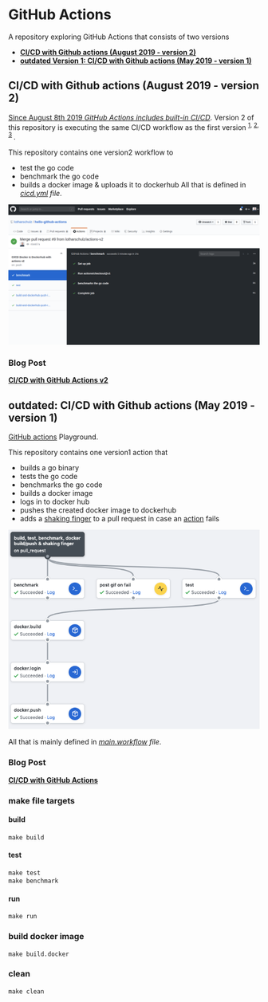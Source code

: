 # GitHub Actions

A repository exploring GitHub Actions that consists of two versions
- **[CI/CD with Github actions (August 2019 - version 2) ](https://www.lotharschulz.info/2019/08/26/ci-cd-with-github-actions-v2/)**
- **[outdated Version 1: CI/CD with Github actions (May 2019 - version 1)](https://www.lotharschulz.info/2019/05/09/ci-cd-with-github-actions/)**

## CI/CD with Github actions (August 2019 - version 2)

[Since August 8th 2019 _GitHub Actions includes built-in CI/CD_](https://twitter.com/github/status/1159511691480260608). Version 2 of this repository is executing the same CI/CD workflow as the first version <sup>[1](https://www.lotharschulz.info/2019/05/09/ci-cd-with-github-actions/), [2](https://twitter.com/lothar_schulz/status/1159513737142898689), [3](https://www.linkedin.com/posts/lotharschulz_github-actions-now-with-built-in-cicd-happily-activity-6565279455458152448-ECh1) </sup>.

This repository contains one version2 workflow to
- test the go code
- benchmark the go code
- builds a docker image & uploads it to dockerhub
All that is defined in _[cicd.yml](.github/workflows/cicd.yml) file_.

![test, benchmark, docker build/push](screenshot2019-08-23--12.17.35.png) 

### Blog Post

**[CI/CD with GitHub Actions v2](https://www.lotharschulz.info/2019/08/26/ci-cd-with-github-actions-v2/)**



## outdated: CI/CD with Github actions (May 2019 - version 1)

[GitHub actions](https://github.com/features/actions) Playground. 

This repository contains one version1 action that
- builds a go binary
- tests the go code
- benchmarks the go code
- builds a docker image
- logs in to docker hub
- pushes the created docker image to dockerhub
- adds a [shaking finger](https://github.com/jessfraz/shaking-finger-action#usage) to a pull request in case an [action](https://developer.github.com/actions/creating-github-actions/creating-a-new-action/) fails


![build, test, benchmark, docker build/push & shaking finger](build_test_benchmark_docker_build_push_and_shaking_finger.png) 

All that is mainly defined in _[main.workflow](.github/main.workflow) file_.

### Blog Post

**[CI/CD with GitHub Actions](https://www.lotharschulz.info/2019/05/09/ci-cd-with-github-actions/)**

### make file targets

#### build
```
make build
```

#### test
```
make test
make benchmark
```

#### run
```
make run
```

### build docker image
```
make build.docker
```

### clean
```
make clean
```



